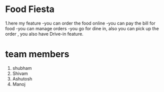 # Food Fiesta
1.here my feature
-you can order the food online
-you can pay the bill for food
-you can manage orders
-you go for dine in, also you can pick up the order , you also have Drive-in feature. 
# team members
1. shubham 
2. Shivam
3. Ashutosh
4. Manoj